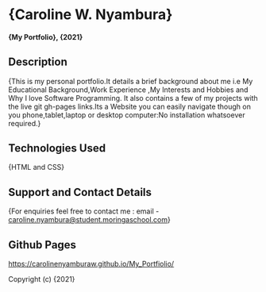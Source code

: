 # {Caroline W. Nyambura}
#### {My Portfolio}, {2021}

## Description
{This is my personal portfolio.It details a brief background about me i.e My Educational Background,Work Experience ,My Interests and Hobbies and Why I love Software Programming. It also contains a few of my projects with the live git gh-pages links.Its a Website you can easily navigate though on you phone,tablet,laptop or desktop computer:No installation whatsoever required.}

## Technologies Used
{HTML and CSS}

## Support and Contact Details
{For enquiries feel free to contact me : email - caroline.nyambura@student.moringaschool.com}

## Github Pages
https://carolinenyamburaw.github.io/My_Portfiolio/


Copyright (c) {2021} 